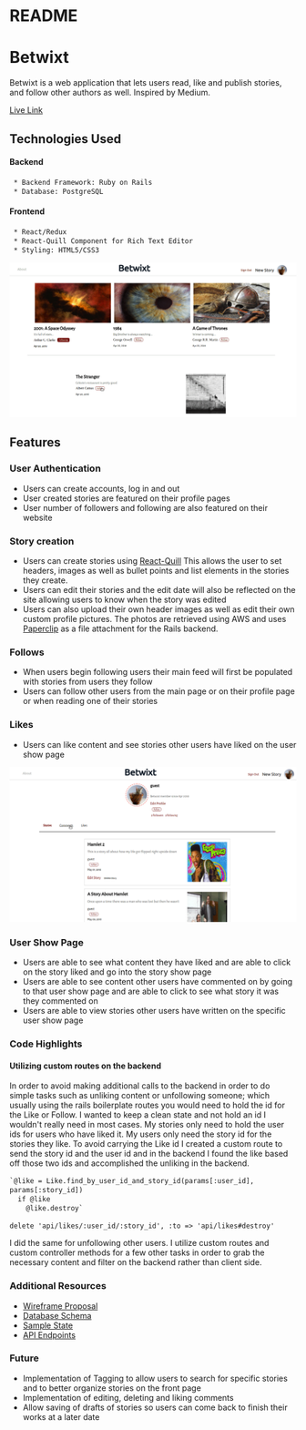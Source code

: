 # README
# Betwixt
Betwixt is a web application that lets users read, like and publish stories, and follow other authors as well. Inspired by Medium.

[Live Link](http://things-betwixt.herokuapp.com/#/)

## Technologies Used
  #### Backend
     * Backend Framework: Ruby on Rails
     * Database: PostgreSQL
  #### Frontend
     * React/Redux
     * React-Quill Component for Rich Text Editor
     * Styling: HTML5/CSS3

![Homepage](https://github.com/gabrieltal/betwixt/blob/master/docs/wireframes/betwixt-main.gif)

## Features
 ### User Authentication
   * Users can create accounts, log in and out
   * User created stories are featured on their profile pages
   * User number of followers and following are also featured on their website

  ### Story creation
   * Users can create stories using [React-Quill](https://github.com/zenoamaro/react-quill) This allows the user to set headers, images as well as bullet points and list elements in the stories they create.
   * Users can edit their stories and the edit date will also be reflected on the site allowing users to know when the story was edited
   * Users can also upload their own header images as well as edit their own custom profile pictures. The photos are retrieved using AWS and uses [Paperclip](https://github.com/thoughtbot/paperclip) as a file attachment for the Rails backend.

 ### Follows
   * When users begin following users their main feed will first be populated with stories from users they follow
   * Users can follow other users from the main page or on their profile page or when reading one of their stories

 ### Likes
   * Users can like content and see stories other users have liked on the user show page

![Homepage](https://github.com/gabrieltal/betwixt/blob/master/docs/wireframes/tab-twixt.gif)

 ### User Show Page
   * Users are able to see what content they have liked and are able to click on the story liked and go into the story show page
   * Users are able to see content other users have commented on by going to that user show page and are able to click to see what story it was they commented on
   * Users are able to view stories other users have written on the specific user show page

  ### Code Highlights

   #### Utilizing custom routes on the backend
  In order to avoid making additional calls to the backend in order to do simple tasks such as unliking content or  unfollowing someone; which usually using the rails boilerplate routes you would need to hold the id for the Like or Follow. I wanted to keep a clean state and not hold an id I wouldn't really need in most cases. My stories only need to hold the user ids for users who have liked it. My users only need the story id for the stories they like. To avoid carrying the Like id I created a custom route to send the story id and the user id and in the backend I found the like based off those two ids and accomplished the unliking in the backend.


    `@like = Like.find_by_user_id_and_story_id(params[:user_id], params[:story_id])
      if @like
        @like.destroy`

  `delete 'api/likes/:user_id/:story_id', :to => 'api/likes#destroy'`

  I did the same for unfollowing other users. I utilize custom routes and custom controller methods for a few other tasks in order to grab the necessary content and filter on the backend rather than client side.
 ### Additional Resources
   * [Wireframe Proposal](https://github.com/gabrieltal/betwixt/wiki/Component-Hierarchy-with-Wireframes)
   * [Database Schema](https://github.com/gabrieltal/betwixt/wiki/Database-Schema)
   * [Sample State](https://github.com/gabrieltal/betwixt/wiki/Sample-State)
   * [API Endpoints](https://github.com/gabrieltal/betwixt/wiki/Routes)

 ### Future
   * Implementation of Tagging to allow users to search for specific stories and to better organize stories on the front page
   * Implementation of editing, deleting and liking comments
   * Allow saving of drafts of stories so users can come back to finish their works at a later date
